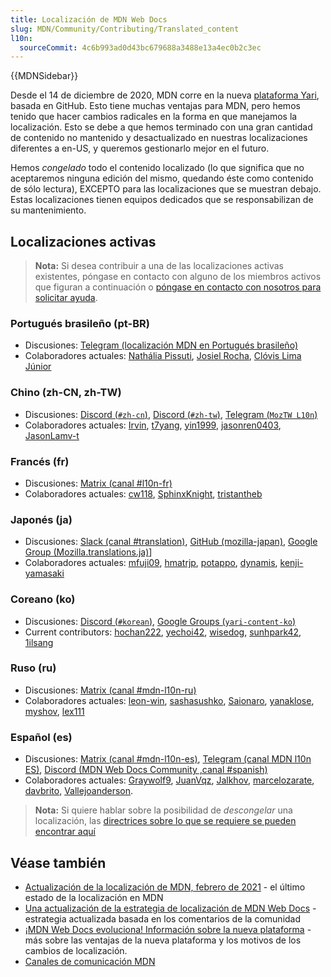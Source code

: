 ```yaml
---
title: Localización de MDN Web Docs
slug: MDN/Community/Contributing/Translated_content
l10n:
  sourceCommit: 4c6b993ad0d43bc679688a3488e13a4ec0b2c3ec
---
```


{{MDNSidebar}}

Desde el 14 de diciembre de 2020, MDN corre en la nueva [plataforma Yari](https://github.com/mdn/yari), basada en GitHub. Esto tiene muchas ventajas para MDN, pero hemos tenido que hacer cambios radicales en la forma en que manejamos la localización. Esto se debe a que hemos terminado con una gran cantidad de contenido no mantenido y desactualizado en nuestras localizaciones diferentes a en-US, y queremos gestionarlo mejor en el futuro.

Hemos _congelado_ todo el contenido localizado (lo que significa que no aceptaremos ninguna edición del mismo, quedando éste como contenido de sólo lectura), EXCEPTO para las localizaciones que se muestran debajo. Estas localizaciones tienen equipos dedicados que se responsabilizan de su mantenimiento.

## Localizaciones activas

> **Nota:** Si desea contribuir a una de las localizaciones activas existentes, póngase en contacto con alguno de los miembros activos que figuran a continuación o [póngase en contacto con nosotros para solicitar ayuda](/es/docs/MDN/Community/Contributing/Getting_started#step_4_ask_for_help).

### Portugués brasileño (pt-BR)

- Discusiones: [Telegram (localización MDN en Portugués brasileño)](https://t.me/mdn_l10n_pt_br)
- Colaboradores actuales: [Nathália Pissuti](https://github.com/nathipg), [Josiel Rocha](https://github.com/josielrocha), [Clóvis Lima Júnior](https://github.com/clovislima)

### Chino (zh-CN, zh-TW)

- Discusiones: [Discord (`#zh-cn`)](/discord), [Discord (`#zh-tw`)](/discord), [Telegram (`MozTW L10n`)](https://moztw.org/community/telegram/)
- Colaboradores actuales: [Irvin](https://github.com/irvin), [t7yang](https://github.com/t7yang), [yin1999](https://github.com/yin1999), [jasonren0403](https://github.com/jasonren0403), [JasonLamv-t](https://github.com/JasonLamv-t)

### Francés (fr)

- Discusiones: [Matrix (canal #l10n-fr)](https://chat.mozilla.org/#/room/#l10n-fr:mozilla.org)
- Colaboradores actuales: [cw118](https://github.com/cw118), [SphinxKnight](https://github.com/SphinxKnight), [tristantheb](https://github.com/tristantheb)

### Japonés (ja)

- Discusiones: [Slack (canal #translation)](https://mozillajp.slack.com/), [GitHub (mozilla-japan)](https://github.com/mozilla-japan/translation), [Google Group (Mozilla.translations.ja)](https://groups.google.com/forum/#!forum/mozilla-translations-ja)]
- Colaboradores actuales: [mfuji09](https://github.com/mfuji09), [hmatrjp](https://github.com/hmatrjp), [potappo](https://github.com/potappo), [dynamis](https://github.com/dynamis), [kenji-yamasaki](https://github.com/kenji-yamasaki)

### Coreano (ko)

- Discusiones: [Discord (`#korean`)](/discord), [Google Groups (`yari-content-ko`)](https://groups.google.com/g/yari-content-ko)
- Current contributors: [hochan222](https://github.com/hochan222), [yechoi42](https://github.com/yechoi42), [wisedog](https://github.com/wisedog), [sunhpark42](https://github.com/sunhpark42), [1ilsang](https://github.com/1ilsang)

### Ruso (ru)

- Discusiones: [Matrix (canal #mdn-l10n-ru)](https://chat.mozilla.org/#/room/#mdn-l10n-ru:mozilla.org)
- Colaboradores actuales: [leon-win](https://github.com/leon-win), [sashasushko](https://github.com/sashasushko), [Saionaro](https://github.com/Saionaro), [yanaklose](https://github.com/yanaklose), [myshov](https://github.com/myshov), [lex111](https://github.com/lex111)

### Español (es)

- Discusiones: [Matrix (canal #mdn-l10n-es)](https://chat.mozilla.org/#/room/#mdn-l10n-es:mozilla.org), [Telegram (canal MDN l10n ES)](https://t.me/+Dr6qKQCAepw4MjFj), [Discord (MDN Web Docs Community ,canal #spanish)](/discord)
- Colaboradores actuales: [Graywolf9](https://github.com/Graywolf9), [JuanVqz](https://github.com/JuanVqz), [Jalkhov](https://github.com/Jalkhov), [marcelozarate](https://github.com/marcelozarate), [davbrito](https://github.com/davbrito), [Vallejoanderson](https://github.com/Vallejoanderson).

> **Nota:** Si quiere hablar sobre la posibilidad de _descongelar_ una localización, las [directrices sobre lo que se requiere se pueden encontrar aquí](https://github.com/mdn/translated-content/blob/main/PEERS_GUIDELINES.md#activating-a-locale)

## Véase también

- [Actualización de la localización de MDN, febrero de 2021](https://hacks.mozilla.org/2021/02/mdn-localization-update-february-2021/) - el último estado de la localización en MDN
- [Una actualización de la estrategia de localización de MDN Web Docs](https://hacks.mozilla.org/2020/12/an-update-on-mdn-web-docs-localization-strategy/) - estrategia actualizada basada en los comentarios de la comunidad
- [¡MDN Web Docs evoluciona! Información sobre la nueva plataforma](https://hacks.mozilla.org/2020/10/mdn-web-docs-evolves-lowdown-on-the-upcoming-new-platform/) - más sobre las ventajas de la nueva plataforma y los motivos de los cambios de localización.
- [Canales de comunicación MDN](/es/docs/MDN/Community/Communication_channels)
